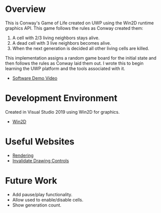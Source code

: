 # Overview

This is Conway's Game of Life created on UWP using the Win2D runtime graphics API.
This game follows the rules as Conway created them:
1. A cell with 2/3 living neighbors stays alive.
2. A dead cell with 3 live neighbors becomes alive.
3. When the next generation is decided all other living cells are killed.

This implementation assigns a random game board for the initial state and then
follows the rules as Conway laid them out. I wrote this to begin learning the UWP
platform and the tools associated with it.

* [Software Demo Video](https://youtu.be/tn_l5ZCN8GY)

# Development Environment

Created in Visual Studio 2019 using Win2D for graphics.

* [Win2D](http://microsoft.github.io/Win2D/html/Introduction.htm)

# Useful Websites

* [Rendering](https://docs.microsoft.com/en-us/windows/uwp/gaming/tutorial--assembling-the-rendering-pipeline)
* [Invalidate Drawing Controls](https://docs.microsoft.com/en-us/dotnet/api/system.windows.forms.control.invalidate?view=net-5.0)

# Future Work

* Add pause/play functionality.
* Allow used to enable/disable cells.
* Show generation count.
